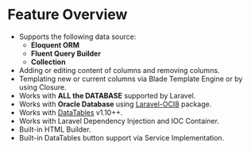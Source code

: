 # Feature Overview

- Supports the following data source:
    - **Eloquent ORM**
    - **Fluent Query Builder**
    - **Collection**
- Adding or editing content of columns and removing columns.
- Templating new or current columns via Blade Template Engine or by using Closure.
- Works with **ALL the DATABASE** supported by Laravel.
- Works with **Oracle Database** using [Laravel-OCI8](https://github.com/yajra/laravel-oci8) package.
- Works with [DataTables](http://datatables.net) v1.10++.
- Works with Laravel Dependency Injection and IOC Container.
- Built-in HTML Builder.
- Built-in DataTables button support via Service Implementation.